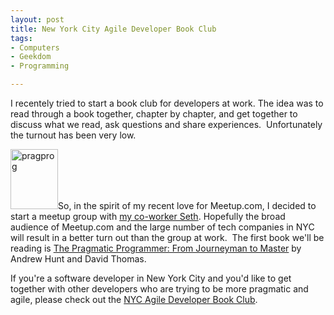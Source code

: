 ```yaml
--- 
layout: post
title: New York City Agile Developer Book Club
tags: 
- Computers
- Geekdom
- Programming

---
```

I recentely tried to start a book club for developers at work. The idea was to read through a book together, chapter by chapter, and get together to discuss what we read, ask questions and share experiences.  Unfortunately the turnout has been very low.

<img class="alignright size-thumbnail wp-image-1428" title="pragprog" src="http://spilth.files.wordpress.com/2009/04/pragprog.png?w=76" alt="pragprog" width="76" height="96" />So, in the spirit of my recent love for Meetup.com, I decided to start a meetup group with <a href="http://www.sethgottlieb.com/">my co-worker Seth</a>. Hopefully the broad audience of Meetup.com and the large number of tech companies in NYC will result in a better turn out than the group at work.  The first book we'll be reading is <a href="http://www.pragprog.com/the-pragmatic-programmer">The Pragmatic Programmer: From Journeyman to Master</a> by Andrew Hunt and David Thomas.

If you're a software developer in New York City and you'd like to get together with other developers who are trying to be more pragmatic and agile, please check out the <a href="http://www.meetup.com/NYC-Agile-Developer-Book-Club/">NYC Agile Developer Book Club</a>.
